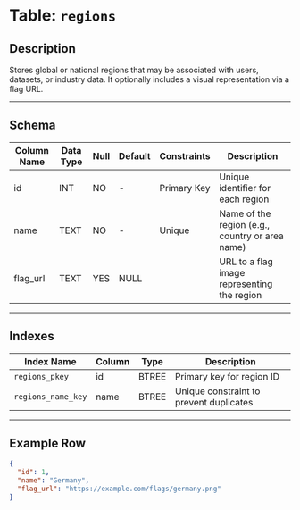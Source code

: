 # Table: `regions`

## Description

Stores global or national regions that may be associated with users, datasets, or industry data. It optionally includes a visual representation via a flag URL.

---

## Schema

| Column Name | Data Type | Null | Default | Constraints | Description                                     |
| ----------- | --------- | ---- | ------- | ----------- | ----------------------------------------------- |
| id          | INT       | NO   | -       | Primary Key | Unique identifier for each region               |
| name        | TEXT      | NO   | -       | Unique      | Name of the region (e.g., country or area name) |
| flag_url    | TEXT      | YES  | NULL    |             | URL to a flag image representing the region     |

---

## Indexes

| Index Name         | Column | Type  | Description                             |
| ------------------ | ------ | ----- | --------------------------------------- |
| `regions_pkey`     | id     | BTREE | Primary key for region ID               |
| `regions_name_key` | name   | BTREE | Unique constraint to prevent duplicates |

---

## Example Row

```json
{
  "id": 1,
  "name": "Germany",
  "flag_url": "https://example.com/flags/germany.png"
}
```